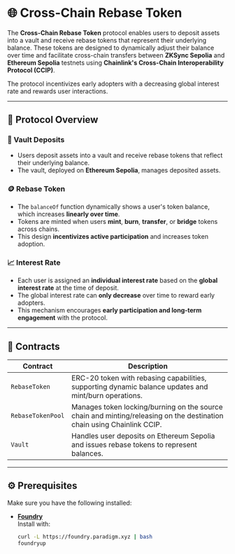 # 🌐 Cross-Chain Rebase Token

The **Cross-Chain Rebase Token** protocol enables users to deposit assets into a vault and receive rebase tokens that represent their underlying balance. These tokens are designed to dynamically adjust their balance over time and facilitate cross-chain transfers between **ZKSync Sepolia** and **Ethereum Sepolia** testnets using **Chainlink's Cross-Chain Interoperability Protocol (CCIP)**.

The protocol incentivizes early adopters with a decreasing global interest rate and rewards user interactions.

---

## 📖 Protocol Overview

### 🔐 Vault Deposits
- Users deposit assets into a vault and receive rebase tokens that reflect their underlying balance.
- The vault, deployed on **Ethereum Sepolia**, manages deposited assets.

### 🪙 Rebase Token
- The `balanceOf` function dynamically shows a user's token balance, which increases **linearly over time**.
- Tokens are minted when users **mint**, **burn**, **transfer**, or **bridge** tokens across chains.
- This design **incentivizes active participation** and increases token adoption.

### 📈 Interest Rate
- Each user is assigned an **individual interest rate** based on the **global interest rate** at the time of deposit.
- The global interest rate can **only decrease** over time to reward early adopters.
- This mechanism encourages **early participation and long-term engagement** with the protocol.

---

## 🧱 Contracts

| Contract          | Description |
|------------------|-------------|
| `RebaseToken`     | ERC-20 token with rebasing capabilities, supporting dynamic balance updates and mint/burn operations. |
| `RebaseTokenPool` | Manages token locking/burning on the source chain and minting/releasing on the destination chain using Chainlink CCIP. |
| `Vault`           | Handles user deposits on Ethereum Sepolia and issues rebase tokens to represent balances. |

---

## ⚙️ Prerequisites

Make sure you have the following installed:

- **[Foundry](https://book.getfoundry.sh/)**  
  Install with:
  ```bash
  curl -L https://foundry.paradigm.xyz | bash
  foundryup
